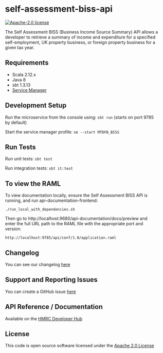 self-assessment-biss-api
========================

[![Apache-2.0 license](http://img.shields.io/badge/license-Apache-blue.svg)](http://www.apache.org/licenses/LICENSE-2.0.html)

The Self Assessment BISS (Business Income Source Summary) API allows a developer to retrieve a summary of income and expenditure for a specified self-employment, UK property business, or foreign property business for a given tax year.

## Requirements
- Scala 2.12.x
- Java 8
- sbt 1.3.13
- [Service Manager](https://github.com/hmrc/service-manager)

## Development Setup
Run the microservice from the console using: `sbt run` (starts on port 9785 by default)

Start the service manager profile: `sm --start MTDFB_BISS`
 
## Run Tests
Run unit tests: `sbt test`

Run integration tests: `sbt it:test`

## To view the RAML
To view documentation locally, ensure the Self Assessment BISS API is running, and run api-documentation-frontend:

```
./run_local_with_dependencies.sh
```

Then go to http://localhost:9680/api-documentation/docs/preview and enter the full URL path to the RAML file with the appropriate port and version:

```
http://localhost:9785/api/conf/1.0/application.raml
```

## Changelog

You can see our changelog [here](https://github.com/hmrc/income-tax-mtd-changelog/wiki)

## Support and Reporting Issues

You can create a GitHub issue [here](https://github.com/hmrc/income-tax-mtd-changelog/issues)

## API Reference / Documentation 
Available on the [HMRC Developer Hub](https://developer.service.hmrc.gov.uk/api-documentation/docs/api/service/self-assessment-biss-api/1.0)

## License
This code is open source software licensed under the [Apache 2.0 License]("http://www.apache.org/licenses/LICENSE-2.0.html")
